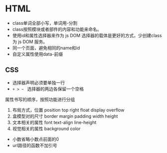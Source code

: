 <!--
 * @Author: xujie 1607526161@qq.com
 * @Date: 2022-04-22 13:11:00
 * @LastEditors: xujie 1607526161@qq.com
 * @FilePath: \HTML-CSS-Javascript-\工具类的知识\编码的书写规范\html css的规范.md
 * @Description: 
-->
# HTML

* class单词全部小写，单词用-分割
* class按照模块或者部件的内容和功能来命名。
* 使用id和属性选择器来作为 js DOM 选择器的载体是更好的方式，少创建class为 js DOM 服务。
* 同一个页面，避免相同的name和id
* 自定义属性使用data-前缀

## CSS

* 选择器声明必须要单独一行
* `+ > ~ ` 选择器的两边各保留一个空格

属性书写的顺序，按照功能进行分组

1. 布局方式，位置  position top right float display overflow
2. 盒模型对的尺寸 border margin padding width height
3. 文本相关的属性 font text-align line-height
4. 视觉相关的属性 background color

* 小数省略小数点前面的0
* url路径的函数不加引号
